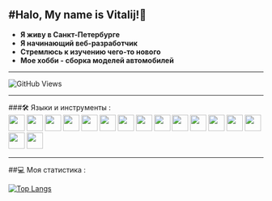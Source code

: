 #Halo, My name is Vitalij!👋
---
- **Я живу в Санкт-Петербурге**
- **Я начинающий веб-разработчик**
- **Стремлюсь к изучению чего-то нового**
- **Мое хобби - сборка моделей автомобилей**



---
![GitHub Views](https://komarev.com/ghpvc/?username=SmokyDogg)

---
###🛠️ Языки и инструменты :  
<img height="32" width="32" src="https://cdn.simpleicons.org/visualstudiocode" />
<img height="32" width="32" src="https://cdn.simpleicons.org/html5" />
<img height="32" width="32" src="https://cdn.simpleicons.org/css3" />
<img height="32" width="32" src="https://cdn.simpleicons.org/sass" />
<img height="32" width="32" src="https://cdn.simpleicons.org/javascript" />
<img height="32" width="32" src="https://cdn.simpleicons.org/typescript" />
<img height="32" width="32" src="https://cdn.simpleicons.org/react" />
<img height="32" width="32" src="https://cdn.simpleicons.org/redux" />
<img height="32" width="32" src="https://cdn.simpleicons.org/nodedotjs" />
<img height="32" width="32" src="https://cdn.simpleicons.org/express" />
<img height="32" width="32" src="https://cdn.simpleicons.org/eslint" />
<img height="32" width="32" src="https://cdn.simpleicons.org/figma" />
<img height="32" width="32" src="https://cdn.simpleicons.org/trello" />
<img height="32" width="32" src="https://cdn.simpleicons.org/npm" />
<img height="32" width="32" src="https://cdn.simpleicons.org/webpack" />
<img height="32" width="32" src="https://cdn.simpleicons.org/git" />

----
##💻 Моя статистика :  
          
[![Top Langs](https://github-readme-stats.vercel.app/api/top-langs/?username=anuraghazra&layout=donut)](https://github.com/anuraghazra/github-readme-stats)